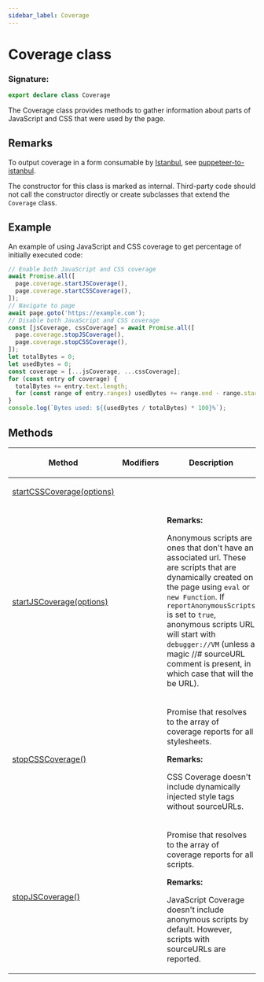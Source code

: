 ```yaml
---
sidebar_label: Coverage
---
```


# Coverage class

### Signature:

```typescript
export declare class Coverage
```

The Coverage class provides methods to gather information about parts of JavaScript and CSS that were used by the page.

## Remarks

To output coverage in a form consumable by [Istanbul](https://github.com/istanbuljs), see [puppeteer-to-istanbul](https://github.com/istanbuljs/puppeteer-to-istanbul).

The constructor for this class is marked as internal. Third-party code should not call the constructor directly or create subclasses that extend the `Coverage` class.

## Example

An example of using JavaScript and CSS coverage to get percentage of initially executed code:

```ts
// Enable both JavaScript and CSS coverage
await Promise.all([
  page.coverage.startJSCoverage(),
  page.coverage.startCSSCoverage(),
]);
// Navigate to page
await page.goto('https://example.com');
// Disable both JavaScript and CSS coverage
const [jsCoverage, cssCoverage] = await Promise.all([
  page.coverage.stopJSCoverage(),
  page.coverage.stopCSSCoverage(),
]);
let totalBytes = 0;
let usedBytes = 0;
const coverage = [...jsCoverage, ...cssCoverage];
for (const entry of coverage) {
  totalBytes += entry.text.length;
  for (const range of entry.ranges) usedBytes += range.end - range.start - 1;
}
console.log(`Bytes used: ${(usedBytes / totalBytes) * 100}%`);
```

## Methods

<table><thead><tr><th>

Method

</th><th>

Modifiers

</th><th>

Description

</th></tr></thead>
<tbody><tr><td>

<span id="startcsscoverage">[startCSSCoverage(options)](./puppeteer.coverage.startcsscoverage.md)</span>

</td><td>

</td><td>

</td></tr>
<tr><td>

<span id="startjscoverage">[startJSCoverage(options)](./puppeteer.coverage.startjscoverage.md)</span>

</td><td>

</td><td>

**Remarks:**

Anonymous scripts are ones that don't have an associated url. These are scripts that are dynamically created on the page using `eval` or `new Function`. If `reportAnonymousScripts` is set to `true`, anonymous scripts URL will start with `debugger://VM` (unless a magic //\# sourceURL comment is present, in which case that will the be URL).

</td></tr>
<tr><td>

<span id="stopcsscoverage">[stopCSSCoverage()](./puppeteer.coverage.stopcsscoverage.md)</span>

</td><td>

</td><td>

Promise that resolves to the array of coverage reports for all stylesheets.

**Remarks:**

CSS Coverage doesn't include dynamically injected style tags without sourceURLs.

</td></tr>
<tr><td>

<span id="stopjscoverage">[stopJSCoverage()](./puppeteer.coverage.stopjscoverage.md)</span>

</td><td>

</td><td>

Promise that resolves to the array of coverage reports for all scripts.

**Remarks:**

JavaScript Coverage doesn't include anonymous scripts by default. However, scripts with sourceURLs are reported.

</td></tr>
</tbody></table>
